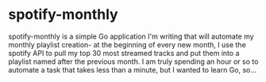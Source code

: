 # spotify-monthly

spotify-monthly is a simple Go application I'm writing that will automate my monthly playlist creation- at the beginning of every new month, I use the spotify API to pull my top 30 most streamed tracks and put them into a playlist named after the previous month. I am truly spending an hour or so to automate a task that takes less than a minute, but I wanted to learn Go, so...
